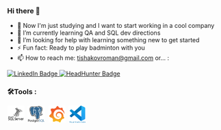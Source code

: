 ### Hi there 👋
- 🔭 Now I'm just studying and I want to start working in a cool company
- 🌱 I’m currently learning QA and SQL dev directions
- 🤔 I’m looking for help with learning something new to get started
- ⚡ Fun fact: Ready to play badminton with you 
- 📫 How to reach me: tishakovroman@gmail.com or... :
<a href="http://linkedin.com/in/faustbrw">
    <img src="https://img.shields.io/badge/LinkedIn-blue?style=for-the-badge&logo=linkedin&logoColor=white" alt="LinkedIn Badge"/>
  </a>
<a href="https://hh.ru/resume/04dcd992ff099c78a50039ed1f7944324e6137">
    <img src="https://img.shields.io/badge/hh.ru-red?style=for-the-badge&logo=headhunter&logoColor=white" alt="HeadHunter Badge"/>
  </a>

### :hammer_and_wrench:Tools :
<div>
<img src="https://github.com/devicons/devicon/blob/master/icons/microsoftsqlserver/microsoftsqlserver-plain-wordmark.svg"title="AWS" alt="MS-SQL" width="40" height="40"/>&nbsp;
<img src="https://github.com/devicons/devicon/blob/master/icons/postgresql/postgresql-original-wordmark.svg"title="AWS" alt="MS-SQL" width="40" height="40"/>&nbsp;
<img src="https://github.com/devicons/devicon/blob/master/icons/grafana/grafana-original.svg"title="AWS" alt="MS-SQL" width="40" height="40"/>&nbsp;
<img src="https://github.com/devicons/devicon/blob/master/icons/vscode/vscode-original-wordmark.svg" title="AWS" alt="MS-SQL" width="40" height="40"/>&nbsp;
</div>
